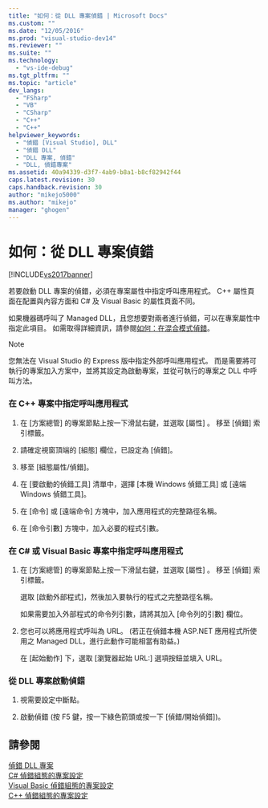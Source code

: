 ```yaml
---
title: "如何：從 DLL 專案偵錯 | Microsoft Docs"
ms.custom: ""
ms.date: "12/05/2016"
ms.prod: "visual-studio-dev14"
ms.reviewer: ""
ms.suite: ""
ms.technology: 
  - "vs-ide-debug"
ms.tgt_pltfrm: ""
ms.topic: "article"
dev_langs: 
  - "FSharp"
  - "VB"
  - "CSharp"
  - "C++"
  - "C++"
helpviewer_keywords: 
  - "偵錯 [Visual Studio], DLL"
  - "偵錯 DLL"
  - "DLL 專案, 偵錯"
  - "DLL, 偵錯專案"
ms.assetid: 40a94339-d3f7-4ab9-b8a1-b8cf82942f44
caps.latest.revision: 30
caps.handback.revision: 30
author: "mikejo5000"
ms.author: "mikejo"
manager: "ghogen"
---
```

# 如何：從 DLL 專案偵錯
[!INCLUDE[vs2017banner](../code-quality/includes/vs2017banner.md)]

若要啟動 DLL 專案的偵錯，必須在專案屬性中指定呼叫應用程式。  C\+\+ 屬性頁面在配置與內容方面和 C\# 及 Visual Basic 的屬性頁面不同。  
  
 如果機器碼呼叫了 Managed DLL，且您想要對兩者進行偵錯，可以在專案屬性中指定此項目。  如需取得詳細資訊，請參閱[如何：在混合模式偵錯](../debugger/how-to-debug-in-mixed-mode.md)。  
  
> [!NOTE]
>  您無法在 Visual Studio 的 Express 版中指定外部呼叫應用程式。  而是需要將可執行的專案加入方案中，並將其設定為啟動專案，並從可執行的專案之 DLL 中呼叫方法。  
  
### 在 C\+\+ 專案中指定呼叫應用程式  
  
1.  在 \[方案總管\] 的專案節點上按一下滑鼠右鍵，並選取 \[屬性\] 。  移至 \[偵錯\] 索引標籤。  
  
2.  請確定視窗頂端的 \[組態\] 欄位，已設定為 \[偵錯\]。  
  
3.  移至 \[組態屬性\/偵錯\]。  
  
4.  在 \[要啟動的偵錯工具\] 清單中，選擇 \[本機 Windows 偵錯工具\] 或 \[遠端 Windows 偵錯工具\]。  
  
5.  在 \[命令\] 或 \[遠端命令\] 方塊中，加入應用程式的完整路徑名稱。  
  
6.  在 \[命令引數\] 方塊中，加入必要的程式引數。  
  
### 在 C\# 或 Visual Basic 專案中指定呼叫應用程式  
  
1.  在 \[方案總管\] 的專案節點上按一下滑鼠右鍵，並選取 \[屬性\] 。  移至 \[偵錯\] 索引標籤。  
  
     選取 \[啟動外部程式\]，然後加入要執行的程式之完整路徑名稱。  
  
     如果需要加入外部程式的命令列引數，請將其加入 \[命令列的引數\] 欄位。  
  
2.  您也可以將應用程式呼叫為 URL。  \(若正在偵錯本機 ASP.NET 應用程式所使用之 Managed DLL，進行此動作可能相當有助益。\)  
  
     在 \[起始動作\] 下，選取 \[瀏覽器起始 URL:\] 選項按鈕並塡入 URL。  
  
### 從 DLL 專案啟動偵錯  
  
1.  視需要設定中斷點。  
  
2.  啟動偵錯 \(按 F5 鍵，按一下綠色箭頭或按一下 \[偵錯\/開始偵錯\]\)。  
  
## 請參閱  
 [偵錯 DLL 專案](../debugger/debugging-dll-projects.md)   
 [C\# 偵錯組態的專案設定](../debugger/project-settings-for-csharp-debug-configurations.md)   
 [Visual Basic 偵錯組態的專案設定](../debugger/project-settings-for-a-visual-basic-debug-configuration.md)   
 [C\+\+ 偵錯組態的專案設定](../debugger/project-settings-for-a-cpp-debug-configuration.md)